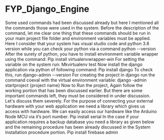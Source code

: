 # FYP_Django_Engine
Some used commands had been discussed already but here I mentioned all the commands those were used in the system. Before the description of the command, let me clear one thing that these commands should be run in your main project file folder and environment variables must be applied.
 Here I consider that your system has visual studio code and python 3.8 version while you can check your python via a command   python --version
After the surety of python, you have to install environment variable wrapper using the command:
	Pip install virtualenvwrapper-win
For setting the variable on the system run: 
	Mkvirtualenv test
Now install the django application via python of following command:
	Pip install django
To check this, run django-admin --version
For creating the project in django run the command coeval with the virtual environment variable:
	django -admin startproject {project name}
Now to Run the project, Again follow the working portion that has been discussed earlier. 
	But there are some important commands left, they must be considered in under discussion. Let's discuss them severely.
	For the purpose of connecting your external hardware with your web application we need a library which gives us access with hardware. We can easily access our hardware like the Arduino Node MCU via it’s port number. 
		Pip install serial
	In the case if your application requires a backup database you need a library as given below and the remaining procedure has been already discussed in the System Installation procedure portion.
		Pip install firebase admin
